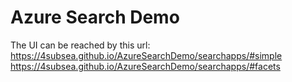 # Azure Search Demo

The UI can be reached by this url: 
https://4subsea.github.io/AzureSearchDemo/searchapps/#simple
https://4subsea.github.io/AzureSearchDemo/searchapps/#facets
